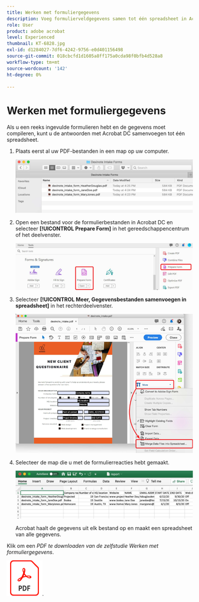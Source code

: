 ```yaml
---
title: Werken met formuliergegevens
description: Voeg formulierveldgegevens samen tot één spreadsheet in Acrobat DC
role: User
product: adobe acrobat
level: Experienced
thumbnail: KT-6828.jpg
exl-id: d1284027-7df6-4242-9756-e0d401156498
source-git-commit: 018cbcfd1d1605a8ff175a0cda98f0bfb4d528a8
workflow-type: tm+mt
source-wordcount: '142'
ht-degree: 0%

---
```


# Werken met formuliergegevens

Als u een reeks ingevulde formulieren hebt en de gegevens moet compileren, kunt u de antwoorden met Acrobat DC samenvoegen tot één spreadsheet.

1. Plaats eerst al uw PDF-bestanden in een map op uw computer.

   ![Formuliergegevens Stap 1](../assets/FormData_1.png)

1. Open een bestand voor de formulierbestanden in Acrobat DC en selecteer **[!UICONTROL Prepare Form]** in het gereedschappencentrum of het deelvenster.

   ![Formuliergegevens Stap 2](../assets/FormData_2.png)

1. Selecteer **[!UICONTROL Meer, Gegevensbestanden samenvoegen in spreadsheet]** in het rechterdeelvenster.

   ![Formuliergegevens Stap 3](../assets/FormData_3.png)

1. Selecteer de map die u met de formulierreacties hebt gemaakt.

   ![Formuliergegevens Stap 4](../assets/FormData_4.png)

   Acrobat haalt de gegevens uit elk bestand op en maakt een spreadsheet van alle gegevens.

Klik om een *PDF te downloaden van de zelfstudie Werken met formuliergegevens*.

[![Downloaden Werken met formuliergegevens - zelfstudie](../assets/acrobat_PDF_96.png)](../assets/AcrobatDCFormData.pdf).
